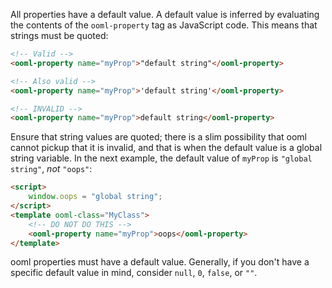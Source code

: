 All properties have a default value. A default value is inferred by evaluating the contents of the `ooml-property` tag as JavaScript code. This means that strings must be quoted:

```html
<!-- Valid -->
<ooml-property name="myProp">"default string"</ooml-property>

<!-- Also valid -->
<ooml-property name="myProp">'default string'</ooml-property>

<!-- INVALID -->
<ooml-property name="myProp">default string</ooml-property>
```

Ensure that string values are quoted; there is a slim possibility that ooml cannot pickup that it is invalid, and that is when the default value is a global string variable. In the next example, the default value of `myProp` is `"global string"`, *not* `"oops"`:

```html
<script>
    window.oops = "global string";
</script>
<template ooml-class="MyClass">
    <!-- DO NOT DO THIS -->
    <ooml-property name="myProp">oops</ooml-property>
</template>
```

ooml properties must have a default value. Generally, if you don't have a specific default value in mind, consider `null`, `0`, `false`, or `""`.
